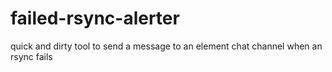 # failed-rsync-alerter
quick and dirty tool to send a message to an element chat channel when an rsync fails 
